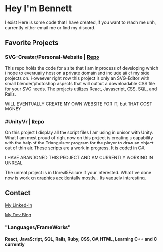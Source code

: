 # Hey I'm Bennett
I exist Here is some code that I have created, if you want to reach me uhh, currently either email me or find my discord.

## Favorite Projects
### SVG-Creator/Personal-Website | [Repo](https://github.com/bjupfield/my-website)

This repo holds the code for a site that I am in process of developing which I hope to eventually host on a private domain and include all of my side projects on. Howeever right now this project is only an SVG-Editor with small blender/photoshop aspects that will output a downloadable CSS file for your SVG needs. The projects utilizes React, Javascript, CSS, SQL, and Rails.

WILL EVENTUALLY CREATE MY OWN WEBSITE FOR IT, but THAT COST MONEY

### #UnityVr | [Repo](https://github.com/bjupfield/UnityVrProject)

On this project I display all the script files I am using in unison with Unity. What I am most proud of right now on this project is creating a capability with the help of the Triangulator program for the player to draw an object out of thin air. These scripts are a work in progress. It is coded in C#.

I HAVE ABANDONED THIS PROJECT AND AM CURRENTLY WORKING IN UNREAL

The unreal project is in Unreal5Failure if your Interested. What I've done now is work on graphics accidentally mostly...
Its vaguely interesting.

## Contact
[My Linked-In](https://www.linkedin.com/in/bennett-upfield/)

[My Dev Blog](https://dev.to/bjupfield)

### "Languages/FrameWorks"

#### React, JavaScript, SQL, Rails, Ruby, CSS, C#, HTML, Learning C++ and C currently



<!--
**bjupfield/bjupfield** is a ✨ _special_ ✨ repository because its `README.md` (this file) appears on your GitHub profile.

Here are some ideas to get you started:

- 🔭 I’m currently working on ...
- 🌱 I’m currently learning ...
- 👯 I’m looking to collaborate on ...
- 🤔 I’m looking for help with ...
- 💬 Ask me about ...
- 📫 How to reach me: ...
- 😄 Pronouns: ...
- ⚡ Fun fact: ...
-->
